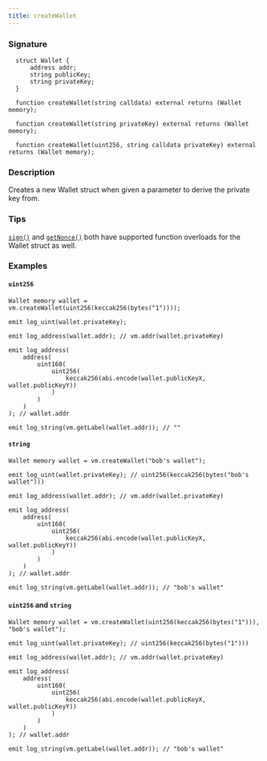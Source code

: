 ```yaml
---
title: createWallet
---
```


### Signature

```solidity
  struct Wallet {
      address addr;
      string publicKey;
      string privateKey;
  }
```

```solidity
  function createWallet(string calldata) external returns (Wallet memory);
```

```solidity
  function createWallet(string privateKey) external returns (Wallet memory);
```

```solidity
  function createWallet(uint256, string calldata privateKey) external returns (Wallet memory);
```

### Description

Creates a new Wallet struct when given a parameter to derive the private key from.

### Tips

[`sign()`](./sign) and [`getNonce()`](./get-nonce) both have supported function overloads for the Wallet struct as well.

### Examples

#### `uint256`

```solidity
Wallet memory wallet = vm.createWallet(uint256(keccak256(bytes("1"))));

emit log_uint(wallet.privateKey);

emit log_address(wallet.addr); // vm.addr(wallet.privateKey)

emit log_address(
    address(
        uint160(
            uint256(
                keccak256(abi.encode(wallet.publicKeyX, wallet.publicKeyY))
            )
        )
    )
); // wallet.addr

emit log_string(vm.getLabel(wallet.addr)); // ""
```

#### `string`

```solidity
Wallet memory wallet = vm.createWallet("bob's wallet");

emit log_uint(wallet.privateKey); // uint256(keccak256(bytes("bob's wallet")))

emit log_address(wallet.addr); // vm.addr(wallet.privateKey)

emit log_address(
    address(
        uint160(
            uint256(
                keccak256(abi.encode(wallet.publicKeyX, wallet.publicKeyY))
            )
        )
    )
); // wallet.addr

emit log_string(vm.getLabel(wallet.addr)); // "bob's wallet"
```

#### `uint256` and `string`

```solidity
Wallet memory wallet = vm.createWallet(uint256(keccak256(bytes("1"))), "bob's wallet");

emit log_uint(wallet.privateKey); // uint256(keccak256(bytes("1")))

emit log_address(wallet.addr); // vm.addr(wallet.privateKey)

emit log_address(
    address(
        uint160(
            uint256(
                keccak256(abi.encode(wallet.publicKeyX, wallet.publicKeyY))
            )
        )
    )
); // wallet.addr

emit log_string(vm.getLabel(wallet.addr)); // "bob's wallet"
```
